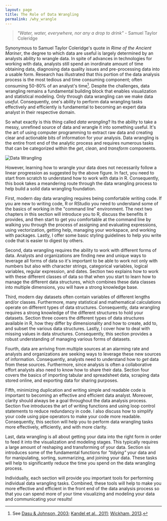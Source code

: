 ```yaml
---
layout: page
title: The Role of Data Wrangling
permalink: /why_wrangle
---
```


> *"Water, water, everywhere, nor any a drop to drink"* - Samuel Taylor Coleridge


Synonymous to Samuel Taylor Coleridge's quote in *Rime of the Ancient Mariner*, the degree to which data are useful is largely determined by an analysts ability to wrangle data.  In spite of advances in technologies for working with data, analysts still spend an inordinate amount of time obtaining data, diagnosing data quality issues and pre-processing data into a usable form.  Research has illustrated that this portion of the data analysis process is the most tedious and time consuming component; often consuming 50-80% of an analyst's time[^elephant].  Despite the challenges, data wrangling remains a fundamental building block that enables visualization and statistical modeling. Only through data wrangling can we make data *useful*. Consequently, one's ability to perform data wrangling tasks effectively and efficiently is fundamental to becoming an expert data analyst in their respective domain.

So what exactly is this thing called *data wrangling*?  Its the ability to take a messy, unrefined source of data and wrangle it into something useful. It's the art of using computer programming to extract raw data and creating clear and actionable bits of information for your analysis. Data wrangling is the entire front end of the analytic process and requires numerous tasks that can be categorized within the *get*, *clean*, and *transform* components. 

![Data Wrangling](images/data_wrangling.png)

However, learning how to wrangle your data does not necessarily follow a linear progression as suggested by the above figure. In fact, you need to start from scratch to understand how to work with data in R.  Consequently, this book takes a meandering route through the data wrangling process to help build a solid data wrangling foundation. 

First, modern day data wrangling requires being comfortable writing code. If you are new to writing code, R or RStudio you need to understand some of the basics of working in the "command line" environment. The next two chapters in this section will introduce you to R, discuss the benefits it provides, and then start to get you comfortable at the command line by walking you through the process of assigning and evaluating expressions, using vectorization, getting help, managing your workspace, and working with packages. Lastly, I offer some basic styling guidelines to help you write code that is easier to digest by others.

Second, data wrangling requires the ability to work with different forms of data.  Analysts and organizations are finding new and unique ways to leverage all forms of data so it's important to be able to work not only with numbers but also with character strings, categorical variables, logical variables, regular expression, and dates.  Section two explains how to work with these different classes of data so that when you start to learn how to manage the different data structures, which combines these data classes into multiple dimensions, you will have a strong knowledge base.

Third, modern day datasets often contain variables of different lengths and/or classes. Furthermore, many statistical and mathematical calculations operate on different types of data structures. Consequently, data wrangling requires a strong knowledge of the different structures to hold your datasets. Section three covers the different types of data structures available in R, how they differ by dimensionality and how to create, add to, and subset the various data structures. Lastly, I cover how to deal with missing values in data structures. Consequently, this section provides a robust understanding of managing various forms of datasets.

Fourth, data are arriving from multiple sources at an alarming rate and analysts and organizations are seeking ways to leverage these new sources of information. Consequently, analysts need to understand how to *get* data from these sources.  Furthermore, since analysis is often a collaborative effort analysts also need to know how to share their data. Section four covers the basics of importing tabular and spreadsheet data, scraping data stored online, and exporting data for sharing purposes.

Fifth, minimizing duplication and writing simple and readable code is important to becoming an effective and efficient data analyst. Moreover, clarity should always be a goal throughout the data analysis process. Section five introduces the art of writing functions and using loop control statements to reduce redundancy in code. I also discuss how to simplify your code using pipe operators to make your code more readable. Consequently, this section will help you to perform data wrangling tasks more effectively, efficiently, and with more clarity.

Last, data wrangling is all about getting your data into the right form in order to feed it into the visualization and modeling stages. This typically requires a large amount of reshaping and transforming of your data. Section six introduces some of the fundamental functions for *"tidying"* your data and for manipulating, sorting, summarizing, and joining your data. These tasks will help to significantly reduce the time you spend on the data wrangling process.

Individually, each section will provide you important tools for performing individual data wrangling tasks. Combined, these tools will help to make you more effective and efficient in the front end of the data analysis process so that you can spend more of your time visualizing and modeling your data and communicating your results!


[^elephant]: See [Dasu & Johnson, 2003](http://samples.sainsburysebooks.co.uk/9780471458647_sample_388340.pdf); [Kandel et al., 2011](http://ivi.sagepub.com/content/10/4/271.short); [Wickham, 2013](http://www.jstatsoft.org/article/view/v059i10).
